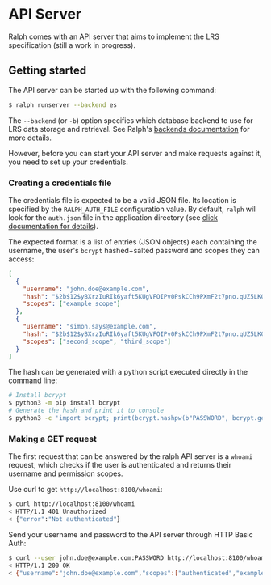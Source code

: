 # API Server

Ralph comes with an API server that aims to implement the LRS specification (still a work in progress).

## Getting started

The API server can be started up with the following command:

```bash
$ ralph runserver --backend es
```

The `--backend` (or `-b`) option specifies which database backend to use for LRS data
storage and retrieval. See Ralph's [backends documentation](./backends.md) for more
details.

However, before you can start your API server and make requests against it, you need to
set up your credentials.

### Creating a credentials file

The credentials file is expected to be a valid JSON file. Its location is specified by the `RALPH_AUTH_FILE` configuration value. By default, `ralph` will look for the `auth.json` file in the application directory (see [click documentation for details](https://click.palletsprojects.com/en/8.0.x/api/#click.get_app_dir)).

The expected format is a list of entries (JSON objects) each containing the username, the user's `bcrypt` hashed+salted password and scopes they can access:

```json
[
  {
    "username": "john.doe@example.com",
    "hash": "$2b$12$yBXrzIuRIk6yaft5KUgVFOIPv0PskCCh9PXmF2t7pno.qUZ5LK0D2",
    "scopes": ["example_scope"]
  },
  {
    "username": "simon.says@example.com",
    "hash": "$2b$12$yBXrzIuRIk6yaft5KUgVFOIPv0PskCCh9PXmF2t7pno.qUZ5LK0D2",
    "scopes": ["second_scope", "third_scope"]
  }
]
```

The hash can be generated with a python script executed directly in the command line:

```bash
# Install bcrypt
$ python3 -m pip install bcrypt
# Generate the hash and print it to console
$ python3 -c 'import bcrypt; print(bcrypt.hashpw(b"PASSWORD", bcrypt.gensalt()).decode("ascii"))'
```

### Making a GET request

The first request that can be answered by the ralph API server is a `whoami` request, which checks if the user is authenticated and returns their username and permission scopes.

Use curl to get `http://localhost:8100/whoami`:

```bash
$ curl http://localhost:8100/whoami
< HTTP/1.1 401 Unauthorized
< {"error":"Not authenticated"}
```

Send your username and password to the API server through HTTP Basic Auth:

```bash
$ curl --user john.doe@example.com:PASSWORD http://localhost:8100/whoami
< HTTP/1.1 200 OK
< {"username":"john.doe@example.com","scopes":["authenticated","example_scope"]}
```
